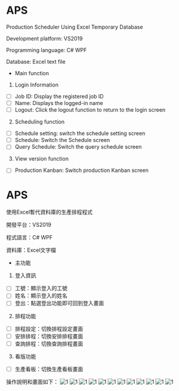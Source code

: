 # APS
Production Scheduler Using Excel Temporary Database

Development platform: VS2019

Programming language: C# WPF

Database: Excel text file

- Main function
1. Login Information
- [ ] Job ID: Display the registered job ID
- [ ] Name: Displays the logged-in name
- [ ] Logout: Click the logout function to return to the login screen
2. Scheduling function
- [ ] Schedule setting: switch the schedule setting screen
- [ ] Schedule: Switch the Schedule screen
- [ ] Query Schedule: Switch the query schedule screen
3. View version function
- [ ] Production Kanban: Switch production Kanban screen

# APS
使用Excel暫代資料庫的生產排程程式

開發平台：VS2019

程式語言：C# WPF

資料庫：Excel文字檔

- 主功能
1. 登入資訊
- [ ] 工號：顯示登入的工號
- [ ] 姓名：顯示登入的姓名
- [ ] 登出：點選登出功能即可回到登入畫面
2. 排程功能
- [ ] 排程設定：切換排程設定畫面
- [ ] 安排排程：切換安排排程畫面
- [ ] 查詢排程：切換查詢排程畫面
3. 看版功能
- [ ] 生產看板：切換生產看板畫面

操作說明和畫面如下：
![1](https://github.com/asgardpz/APS/blob/master/SimpleSample/Resources/1.PNG)
![1](https://github.com/asgardpz/APS/blob/master/SimpleSample/Resources/2.PNG)
![1](https://github.com/asgardpz/APS/blob/master/SimpleSample/Resources/3.PNG)
![1](https://github.com/asgardpz/APS/blob/master/SimpleSample/Resources/4.PNG)
![1](https://github.com/asgardpz/APS/blob/master/SimpleSample/Resources/5.PNG)
![1](https://github.com/asgardpz/APS/blob/master/SimpleSample/Resources/6.PNG)
![1](https://github.com/asgardpz/APS/blob/master/SimpleSample/Resources/7.PNG)
![1](https://github.com/asgardpz/APS/blob/master/SimpleSample/Resources/8.PNG)
![1](https://github.com/asgardpz/APS/blob/master/SimpleSample/Resources/9.PNG)
![1](https://github.com/asgardpz/APS/blob/master/SimpleSample/Resources/10.PNG)
![1](https://github.com/asgardpz/APS/blob/master/SimpleSample/Resources/11.PNG)
![1](https://github.com/asgardpz/APS/blob/master/SimpleSample/Resources/12.PNG)
